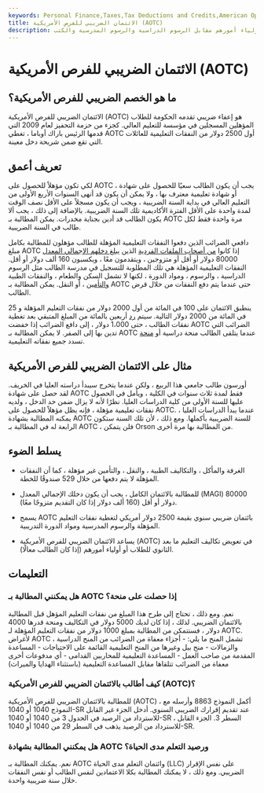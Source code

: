 ```yaml
---
keywords: Personal Finance,Taxes,Tax Deductions and Credits,American Opportunity tax Credit,Aotc,Financial aid,Higher Education,Scholarships,Deductions and Credits
title: الائتمان الضريبي للفرص الأمريكية (AOTC)
description: يعوض الائتمان الضريبي للفرص الأمريكية ما يصل إلى 2500 دولار من النفقات السنوية التي يدفعها طلاب الجامعات أو أولياء أمورهم مقابل الرسوم الدراسية والرسوم المدرسية والكتب.
---
```


# الائتمان الضريبي للفرص الأمريكية (AOTC)
## ما هو الخصم الضريبي للفرص الأمريكية؟

الائتمان الضريبي للفرص الأمريكية (AOTC) هو إعفاء ضريبي تقدمه الحكومة للطلاب المؤهلين المسجلين في مؤسسة للتعليم العالي. كجزء من حزمة التحفيز لعام 2009 التي قدمها الرئيس باراك أوباما ، تغطي AOTC أول 2500 دولار من النفقات التعليمية للعائلات التي تقع ضمن شريحة دخل معينة.

## تعريف أعمق

لكي تكون مؤهلاً للحصول على AOTC ، يجب أن يكون الطالب سعيًا للحصول على شهادة أو شهادة تعليمية معترف بها ، ولا يمكن أن يكون قد أنهى السنوات الأربع الأولى من التعليم العالي في بداية السنة الضريبية ، ويجب أن يكون مسجلاً على الأقل نصف الوقت لمدة واحدة على الأقل الفترة الأكاديمية تلك السنة الضريبية. بالإضافة إلى ذلك ، يجب ألا يكون الطالب قد أدين بجناية مخدرات. يمكن المطالبة بـ AOTC مرة واحدة فقط لكل طالب في السنة الضريبية.

دافعي الضرائب الذين دفعوا النفقات التعليمية المؤهلة للطالب مؤهلون للمطالبة بكامل مبلغ AOTC إذا كانوا [من أصحاب الملفات الفردية](/filingstatus) الذين [يبلغ دخلهم الإجمالي المعدل](/agi) 80000 دولار أو أقل أو متزوجين ، ويتقدمون معًا ، ويكسبون 160 ألف دولار أو أقل. النفقات التعليمية المؤهلة هي تلك المطلوبة للتسجيل في مدرسة الطالب مثل الرسوم الدراسية ، والرسوم ، ومواد الدورة ، لكنها لا تشمل السكن والطعام ، والنفقات الطبية [والتأمين](/insurance) ، أو النقل. يمكن المطالبة بـ AOTC حتى عندما يتم دفع النفقات من خلال قرض الطالب.

ينطبق الائتمان على 100 في المائة من أول 2000 دولار من نفقات التعليم المؤهلة و 25 في المائة من 2000 دولار التالية. سيتم [رد](/refund) أربعين بالمائة من المبلغ المتبقي بعد تغطية نفقات الطالب ، حتى 1،000 دولار ، إلى دافع الضرائب إذا خفضت AOTC الضرائب التي تدين بها إلى الصفر. لا يمكن المطالبة بـ AOTC عندما يتلقى الطالب منحة دراسية أو [منحة](/pell-grant) تسدد جميع نفقاته التعليمية.

## مثال على الائتمان الضريبي للفرص الأمريكية

أورسون طالب جامعي هذا الربيع ، ولكن عندما يتخرج سيبدأ دراسته العليا في الخريف. لقد حصل على شهادة AOTC فقط لمدة ثلاث سنوات في الكلية ، ويأمل في الحصول عليها للسنة الأولى من كلية الدراسات العليا. نظرًا لأنه لا يزال ضمن حد الدخل ، ولديه نفقات تعليمية مؤهلة ، فإنه يظل مؤهلاً للحصول على AOTC. عندما يبدأ الدراسات العليا ، يمكنه المطالبة بشهادة AOTC للسنة الضريبية بأكملها. ومع ذلك ، لأن تلك السنة ستكون الرابعة له في المطالبة بـ AOTC ، فلن يتمكن Orson من المطالبة بها مرة أخرى.



## يسلط الضوء

- الغرفة والمأكل ، والتكاليف الطبية ، والنقل ، والتأمين غير مؤهلة ، كما أن النفقات المؤهلة لا يتم دفعها من خلال 529 صندوقًا للخطة.

- للمطالبة بالائتمان الكامل ، يجب أن يكون دخلك الإجمالي المعدل (MAGI) 80000 دولار أو أقل (160 ألف دولار إذا كان التقديم متزوجًا معًا).

- يسمح AOTC بائتمان ضريبي سنوي بقيمة 2500 دولار أمريكي لتغطية نفقات التعليم المؤهلة والرسوم المدرسية ومواد الدورة التدريبية.

- يساعد الائتمان الضريبي للفرص الأمريكية (AOTC) في تعويض تكاليف التعليم ما بعد الثانوي للطلاب أو أولياء أمورهم (إذا كان الطالب معالًا).

## التعليمات

### هل يمكنني المطالبة بـ AOTC إذا حصلت على منحة؟

نعم. ومع ذلك ، تحتاج إلى طرح هذا المبلغ من نفقات التعليم المؤهل قبل المطالبة بالائتمان الضريبي. لذلك ، إذا كان لديك 5000 دولار في التكاليف ومنحة قدرها 4000 دولار ، فستتمكن من المطالبة بمبلغ 1000 دولار من نفقات التعليم المؤهلة لـ AOTC. لأغراض AOTC ، تشمل المنح ما يلي: - أجزاء معفاة من الضرائب من المنح الدراسية والزمالات - منح بيل وغيرها من المنح التعليمية القائمة على الاحتياجات - المساعدة المقدمة من صاحب العمل - المساعدة التعليمية للمحاربين القدامى - أي مدفوعات أخرى معفاة من الضرائب تتلقاها مقابل المساعدة التعليمية (باستثناء الهدايا والميراث)

### كيف أطالب بالائتمان الضريبي للفرص الأمريكية (AOTC)؟

للمطالبة بالائتمان الضريبي للفرص الأمريكية (AOTC) ، أكمل النموذج 8863 وأرسله مع النموذج 1040 أو 1040-SR عند تقديم إقرارك الضريبي السنوي. أدخل الجزء غير القابل للاسترداد من الرصيد في الجدول 3 من 1040 أو 1040-SR ، السطر 3. الجزء القابل للاسترداد من الرصيد يذهب في السطر 29 من 1040 أو 1040-SR.

### هل يمكنني المطالبة بشهادة AOTC ورصيد التعلم مدى الحياة؟

نعم. يمكنك المطالبة بـ AOTC وائتمان التعلم مدى الحياة (LLC) على نفس الإقرار الضريبي. ومع ذلك ، لا يمكنك المطالبة بكلا الاعتمادين لنفس الطالب أو نفس النفقات خلال سنة ضريبية واحدة.

